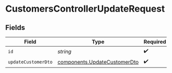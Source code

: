 # CustomersControllerUpdateRequest


## Fields

| Field                                                                        | Type                                                                         | Required                                                                     | Description                                                                  |
| ---------------------------------------------------------------------------- | ---------------------------------------------------------------------------- | ---------------------------------------------------------------------------- | ---------------------------------------------------------------------------- |
| `id`                                                                         | *string*                                                                     | :heavy_check_mark:                                                           | N/A                                                                          |
| `updateCustomerDto`                                                          | [components.UpdateCustomerDto](../../models/components/updatecustomerdto.md) | :heavy_check_mark:                                                           | N/A                                                                          |